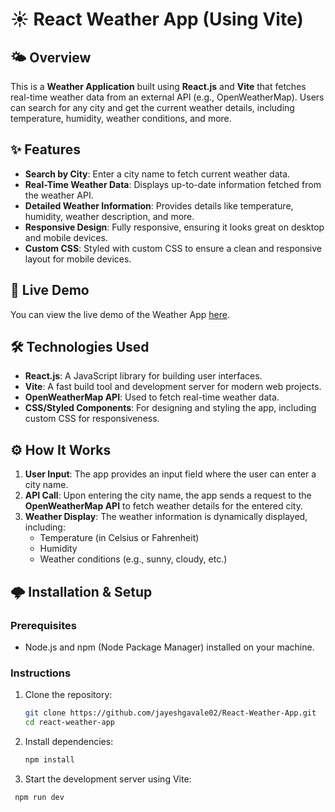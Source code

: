 # ☀️ React Weather App (Using Vite)

## 🌤️ Overview
This is a **Weather Application** built using **React.js** and **Vite** that fetches real-time weather data from an external API (e.g., OpenWeatherMap). Users can search for any city and get the current weather details, including temperature, humidity, weather conditions, and more.

## ✨ Features
- **Search by City**: Enter a city name to fetch current weather data.
- **Real-Time Weather Data**: Displays up-to-date information fetched from the weather API.
- **Detailed Weather Information**: Provides details like temperature, humidity, weather description, and more.
- **Responsive Design**: Fully responsive, ensuring it looks great on desktop and mobile devices.
- **Custom CSS**: Styled with custom CSS to ensure a clean and responsive layout for mobile devices.

## 🚀 Live Demo
You can view the live demo of the Weather App [here](https://reactjs-weather-app-jayesh-gavale.netlify.app/).


## 🛠️ Technologies Used
- **React.js**: A JavaScript library for building user interfaces.
- **Vite**: A fast build tool and development server for modern web projects.
- **OpenWeatherMap API**: Used to fetch real-time weather data.
- **CSS/Styled Components**: For designing and styling the app, including custom CSS for responsiveness.

## ⚙️ How It Works
1. **User Input**: The app provides an input field where the user can enter a city name.
2. **API Call**: Upon entering the city name, the app sends a request to the **OpenWeatherMap API** to fetch weather details for the entered city.
3. **Weather Display**: The weather information is dynamically displayed, including:
   - Temperature (in Celsius or Fahrenheit)
   - Humidity
   - Weather conditions (e.g., sunny, cloudy, etc.)

## 🌩️ Installation & Setup

### Prerequisites
- Node.js and npm (Node Package Manager) installed on your machine.

### Instructions

1. Clone the repository:
   ```bash
   git clone https://github.com/jayeshgavale02/React-Weather-App.git
   cd react-weather-app
2. Install dependencies:
      ```bash
   npm install
3. Start the development server using Vite:
  ```bash
   npm run dev
